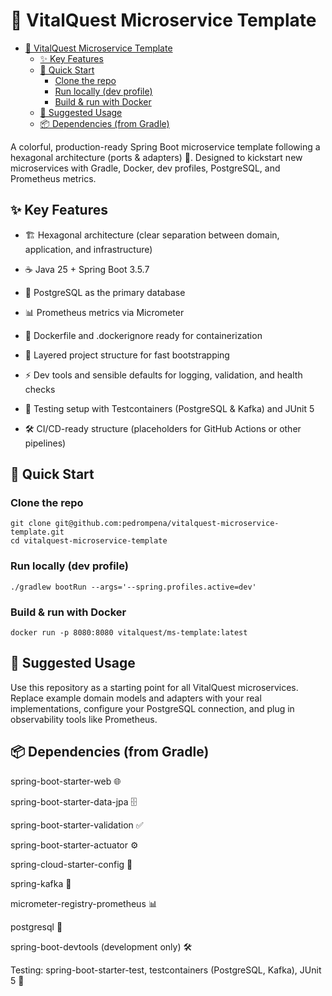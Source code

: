 # 📘 VitalQuest Microservice Template

<!--toc:start-->
- [📘 VitalQuest Microservice Template](#📘-vitalquest-microservice-template)
  - [✨ Key Features](#key-features)
  - [🚀 Quick Start](#🚀-quick-start)
    - [Clone the repo](#clone-the-repo)
    - [Run locally (dev profile)](#run-locally-dev-profile)
    - [Build & run with Docker](#build-run-with-docker)
  - [🧩 Suggested Usage](#🧩-suggested-usage)
  - [📦 Dependencies (from Gradle)](#📦-dependencies-from-gradle)
<!--toc:end-->

A colorful, production-ready Spring Boot microservice template following a hexagonal architecture (ports & adapters) 🎯.
Designed to kickstart new microservices with Gradle, Docker, dev profiles, PostgreSQL, and Prometheus metrics.

## ✨ Key Features

- 🏗 Hexagonal architecture (clear separation between domain, application, and infrastructure)

- ☕ Java 25 + Spring Boot 3.5.7

- 🐘 PostgreSQL as the primary database

- 📊 Prometheus metrics via Micrometer

- 🐳 Dockerfile and .dockerignore ready for containerization

- 📁 Layered project structure for fast bootstrapping

- ⚡ Dev tools and sensible defaults for logging, validation, and health checks

- 🧪 Testing setup with Testcontainers (PostgreSQL & Kafka) and JUnit 5

- 🛠 CI/CD-ready structure (placeholders for GitHub Actions or other pipelines)

## 🚀 Quick Start

### Clone the repo

```
git clone git@github.com:pedrompena/vitalquest-microservice-template.git
cd vitalquest-microservice-template
```

### Run locally (dev profile)

```
./gradlew bootRun --args='--spring.profiles.active=dev'
```

### Build & run with Docker

```docker build -t vitalquest/ms-template:latest .
docker run -p 8080:8080 vitalquest/ms-template:latest
```

## 🧩 Suggested Usage

Use this repository as a starting point for all VitalQuest microservices. Replace example domain models and adapters with your real implementations, configure your PostgreSQL connection, and plug in observability tools like Prometheus.

## 📦 Dependencies (from Gradle)

spring-boot-starter-web 🌐

spring-boot-starter-data-jpa 🗄

spring-boot-starter-validation ✅

spring-boot-starter-actuator ⚙️

spring-cloud-starter-config 🔧

spring-kafka 🎵

micrometer-registry-prometheus 📊

postgresql 🐘

spring-boot-devtools (development only) 🛠

Testing: spring-boot-starter-test, testcontainers (PostgreSQL, Kafka), JUnit 5 🧪
